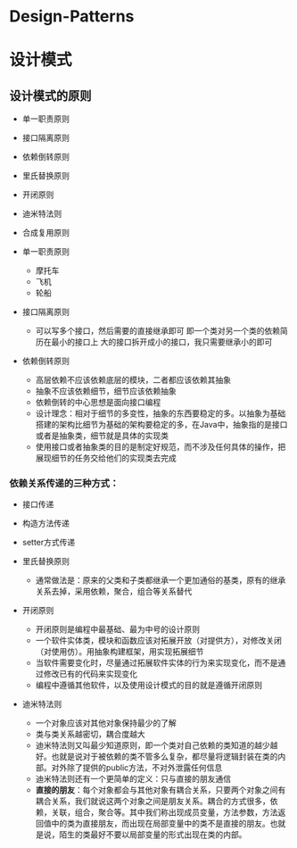 # Design-Patterns

# 设计模式

## 设计模式的原则
- 单一职责原则
- 接口隔离原则
- 依赖倒转原则
- 里氏替换原则
- 开闭原则
- 迪米特法则
- 合成复用原则

- 单一职责原则
	- 摩托车
	- 飞机
	- 轮船


- 接口隔离原则
	- 可以写多个接口，然后需要的直接继承即可 即一个类对另一个类的依赖简历在最小的接口上 大的接口拆开成小的接口，我只需要继承小的即可
	
- 依赖倒转原则
	- 高层依赖不应该依赖底层的模块，二者都应该依赖其抽象
	- 抽象不应该依赖细节，细节应该依赖抽象
	- 依赖倒转的中心思想是面向接口编程
	- 设计理念：相对于细节的多变性，抽象的东西要稳定的多。以抽象为基础搭建的架构比细节为基础的架构要稳定的多，在Java中，抽象指的是接口或者是抽象类，细节就是具体的实现类
	- 使用接口或者抽象类的目的是制定好规范，而不涉及任何具体的操作，把展现细节的任务交给他们的实现类去完成
### 依赖关系传递的三种方式：
- 接口传递
- 构造方法传递
- setter方式传递

- 里氏替换原则
	- 通常做法是：原来的父类和子类都继承一个更加通俗的基类，原有的继承关系去掉，采用依赖，聚合，组合等关系替代

- 开闭原则
	- 开闭原则是编程中最基础、最为中号的设计原则
	- 一个软件实体类，模块和函数应该对拓展开放（对提供方），对修改关闭（对使用仿）。用抽象构建框架，用实现拓展细节
	- 当软件需要变化时，尽量通过拓展软件实体的行为来实现变化，而不是通过修改已有的代码来实现变化
	-  编程中遵循其他软件，以及使用设计模式的目的就是遵循开闭原则

- 迪米特法则
	- 一个对象应该对其他对象保持最少的了解
	- 类与类关系越密切，耦合度越大
	- 迪米特法则又叫最少知道原则，即一个类对自己依赖的类知道的越少越好。也就是说对于被依赖的类不管多么复杂，都尽量将逻辑封装在类的内部。对外除了提供的public方法，不对外泄露任何信息
	- 迪米特法则还有一个更简单的定义：只与直接的朋友通信
	- **直接的朋友**：每个对象都会与其他对象有耦合关系，只要两个对象之间有耦合关系，我们就说这两个对象之间是朋友关系。耦合的方式很多，依赖，关联，组合，聚合等。其中我们称出现成员变量，方法参数，方法返回值中的类为直接朋友，而出现在局部变量中的类不是直接的朋友。也就是说，陌生的类最好不要以局部变量的形式出现在类的内部。
	


